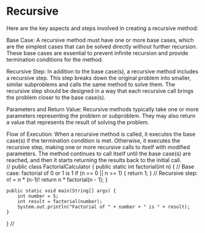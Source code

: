 # Recursive <br>

Here are the key aspects and steps involved in creating a recursive method:<br>

Base Case: A recursive method must have one or more base cases, which are the simplest cases that can be solved directly without further recursion. These base cases are essential to prevent infinite recursion and provide termination conditions for the method.<br>

Recursive Step: In addition to the base case(s), a recursive method includes a recursive step. This step breaks down the original problem into smaller, similar subproblems and calls the same method to solve them. The recursive step should be designed in a way that each recursive call brings the problem closer to the base case(s).<br>

Parameters and Return Value: Recursive methods typically take one or more parameters representing the problem or subproblem. They may also return a value that represents the result of solving the problem.<br>

Flow of Execution: When a recursive method is called, it executes the base case(s) if the termination condition is met. Otherwise, it executes the recursive step, making one or more recursive calls to itself with modified parameters. The method continues to call itself until the base case(s) are reached, and then it starts returning the results back to the initial call.<br>
//
public class FactorialCalculator {
    public static int factorial(int n) {
        // Base case: factorial of 0 or 1 is 1
        if (n == 0 || n == 1) {
            return 1;
        }
        // Recursive step: n! = n * (n-1)!
        return n * factorial(n - 1);
    }

    public static void main(String[] args) {
        int number = 5;
        int result = factorial(number);
        System.out.println("Factorial of " + number + " is " + result);
    }
}
//
